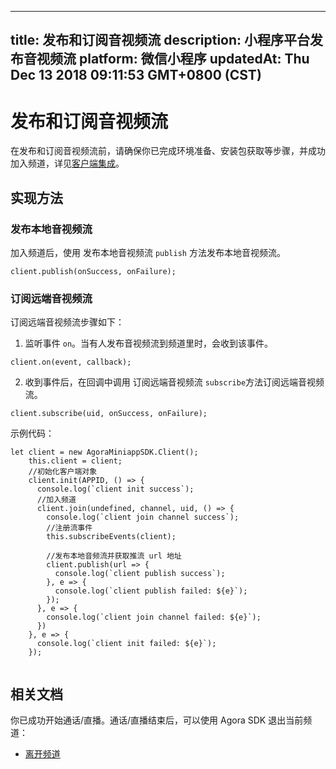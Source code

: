 
---
title: 发布和订阅音视频流
description: 小程序平台发布音视频流
platform: 微信小程序
updatedAt: Thu Dec 13 2018 09:11:53 GMT+0800 (CST)
---
# 发布和订阅音视频流
在发布和订阅音视频流前，请确保你已完成环境准备、安装包获取等步骤，并成功加入频道，详见[客户端集成](../../cn/Voice/miniapp_video.md)。

## 实现方法
### 发布本地音视频流
加入频道后，使用 发布本地音视频流 `publish` 方法发布本地音视频流。

```
client.publish(onSuccess, onFailure);
```


### 订阅远端音视频流
订阅远端音视频流步骤如下：

1.  监听事件 `on`。当有人发布音视频流到频道里时，会收到该事件。


```
client.on(event, callback);
```

2.  收到事件后，在回调中调用 订阅远端音视频流 `subscribe`方法订阅远端音视频流。


```
client.subscribe(uid, onSuccess, onFailure);
```

示例代码：

```
let client = new AgoraMiniappSDK.Client();
    this.client = client;
    //初始化客户端对象
    client.init(APPID, () => {
      console.log(`client init success`);
      //加入频道
      client.join(undefined, channel, uid, () => {
        console.log(`client join channel success`);
        //注册流事件
        this.subscribeEvents(client);

        //发布本地音频流并获取推流 url 地址
        client.publish(url => {
          console.log(`client publish success`);
        }, e => {
          console.log(`client publish failed: ${e}`);
        });
      }, e => {
        console.log(`client join channel failed: ${e}`);
      })
    }, e => {
      console.log(`client init failed: ${e}`);
    });
		
```

## 相关文档
你已成功开始通话/直播。通话/直播结束后，可以使用 Agora SDK 退出当前频道：

- [离开频道](../../cn/Voice/leave_mini.md)
